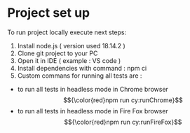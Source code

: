 # Project set up

To run project locally execute next steps:

1. Install node.js ( version used 18.14.2 )
2. Clone git project to your PC
3. Open it in IDE ( example : VS code )
4. Install dependencies with command : npm ci
5. Custom commans for running all tests are :

- to run all tests in headless mode in Chrome browser $${\color{red}npm run cy:runChrome}$$ 
- to run all tests in headless mode in Fire Fox browser $${\color{red}npm run cy:runFireFox}$$
